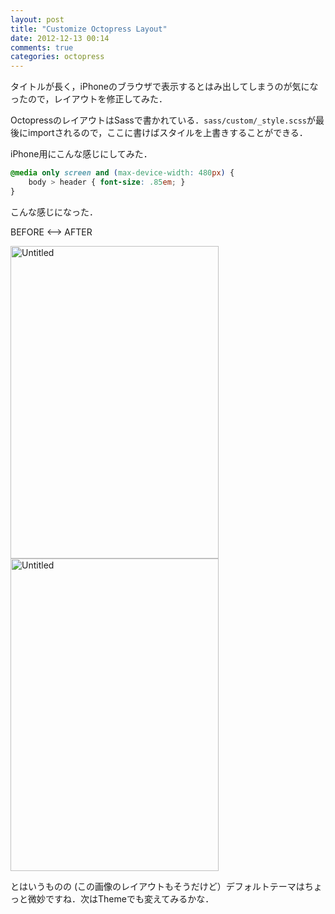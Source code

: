 ```yaml
---
layout: post
title: "Customize Octopress Layout"
date: 2012-12-13 00:14
comments: true
categories: octopress
---
```


タイトルが長く，iPhoneのブラウザで表示するとはみ出してしまうのが気になったので，レイアウトを修正してみた．

OctopressのレイアウトはSassで書かれている．`sass/custom/_style.scss`が最後にimportされるので，ここに書けばスタイルを上書きすることができる．

iPhone用にこんな感じにしてみた．

``` css
@media only screen and (max-device-width: 480px) {
    body > header { font-size: .85em; }
}

```

こんな感じになった．

BEFORE <--> AFTER

<a href="http://www.flickr.com/photos/22927952@N03/8267422765/" title="Untitled by yaeda, on Flickr"><img src="http://farm9.staticflickr.com/8349/8267422765_a6927e6feb.jpg" width="333" height="500" alt="Untitled"></a>
<a href="http://www.flickr.com/photos/22927952@N03/8268493392/" title="Untitled by yaeda, on Flickr"><img src="http://farm9.staticflickr.com/8216/8268493392_4184af3096.jpg" width="333" height="500" alt="Untitled"></a>

とはいうものの (この画像のレイアウトもそうだけど）デフォルトテーマはちょっと微妙ですね．次はThemeでも変えてみるかな．
